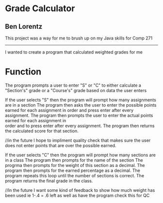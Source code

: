 # Grade Calculator
## Ben Lorentz

This project was a way for me to brush up on my Java skills for Comp 271
________________________________________________________________________

I wanted to create a program that calculated weighted grades for me

Function
========
The program prompts a user to enter "S" or "C" to either calculate a "Section's" grade or a "Course's" grade based on data the user enters

   If the user selects "S" then the program will prompt how many assignments are in a section
   The program then asks the user to enter the possible points earned for each assignment in order 
   and press enter after every assignment.
   The program then prompts the user to enter the actual points earned for each assignment in      
   order and to press enter after every assignment.
   The program then returns the calculated score for that section.

//in the future I hope to impliment quality check that makes sure the user does not enter points that are over the possible earned.

   If the user selects "C" then the program will prompt how many sections are in a class
   The program then prompts for the name of the section
   The progrma then prompts for the weight of this section as a decimal.
   The program then prompts for the earned percentage as a decimal.
   The program repeats this loop until the number of sections is correct.
   The program returns the final grade in the class.

//In the future I want some kind of feedback to show how much weight has been used ie 1-.4 = .6 left as well as have the program check this for QC
